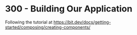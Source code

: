 # 300 - Building Our Application

Following the tutorial at https://bit.dev/docs/getting-started/composing/creating-components/
